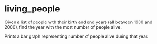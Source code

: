 # living_people
Given a list of people with their birth and end years (all between 1900 and 2000), find the year with the most number of people alive.

Prints a bar graph representing number of people alive during that year.
